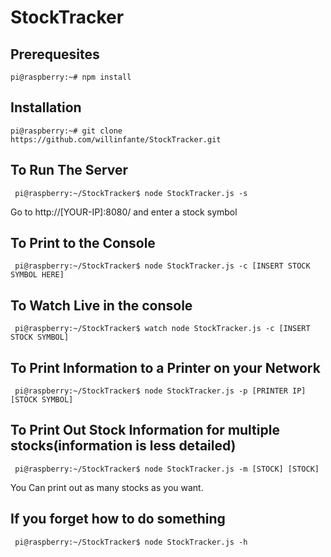 # StockTracker

## Prerequesites

``` pi@raspberry:~# npm install ```


## Installation

``` pi@raspberry:~# git clone https://github.com/willinfante/StockTracker.git ```

## To Run The Server 

```  pi@raspberry:~/StockTracker$ node StockTracker.js -s ```

Go to http://[YOUR-IP]:8080/ and enter a stock symbol 

## To Print to the Console 

``` pi@raspberry:~/StockTracker$ node StockTracker.js -c [INSERT STOCK SYMBOL HERE]```

## To Watch Live in the console

```  pi@raspberry:~/StockTracker$ watch node StockTracker.js -c [INSERT STOCK SYMBOL] ```

## To Print Information to a Printer on your Network

``` pi@raspberry:~/StockTracker$ node StockTracker.js -p [PRINTER IP] [STOCK SYMBOL]```

## To Print Out Stock Information for multiple stocks(information is less detailed)

``` pi@raspberry:~/StockTracker$ node StockTracker.js -m [STOCK] [STOCK]```

You Can print out as many stocks as you want.

## If you forget how to do something

``` pi@raspberry:~/StockTracker$ node StockTracker.js -h```
